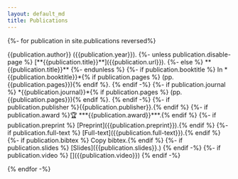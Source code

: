```yaml
---
layout: default_md
title: Publications
---
```


<div id="bibtex_display">
  {%- for publication in site.publications reversed%}
  <p markdown="1">
      {{publication.author}} ({{publication.year}}).
      {%- unless publication.disable-page %}
      [**{{publication.title}}**]({{publication.url}}).
      {%- else %}
      **{{publication.title}}**
      {%- endunless %}
      {%- if publication.booktitle %}
        In *{{publication.booktitle}}*{% if publication.pages %} (pp. {{publication.pages}}){% endif %}.
      {% endif -%}
      {%- if publication.journal %}
        *{{publication.journal}}*{% if publication.pages %} (pp. {{publication.pages}}){% endif %}.
      {% endif -%}
      {%- if publication.publisher %}{{publication.publisher}}.{% endif %}
      {%- if publication.award %}🏆 ***{{publication.award}}***.{% endif %}
      {%- if publication.preprint %} [Preprint]({{publication.preprint}}).{% endif %}
      {%- if publication.full-text %} [Full-text]({{publication.full-text}}).{% endif %}
      {%- if publication.bibtex %} <a class="clipboard" data-clipboard-text="{{publication.bibtex}}">Copy bibtex</a>.{% endif %}
      {%- if publication.slides %}
      [Slides]({{publication.slides}}.)
    {% endif -%}
  {%- if publication.video %}
    [<ion-icon name="logo-youtube"></ion-icon>]({{publication.video}})
  {% endif -%}
</p>
{% endfor -%}
</div>

<script src="https://cdnjs.cloudflare.com/ajax/libs/clipboard.js/2.0.8/clipboard.min.js"></script>
<script>
  var clipboard = new ClipboardJS('.clipboard');
</script>
  
